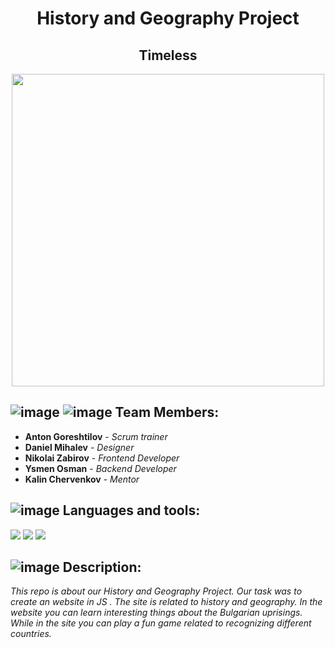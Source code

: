 <h1 align="center">History and Geography Project</h1>
<h2 align="center">Timeless</h6>
<p align="center">
<img src="https://cdn.discordapp.com/attachments/950443893671989328/952621584802275418/Untitled.png" width="500px">
</p>


## ![image](https://user-images.githubusercontent.com/85336805/156881710-58bfc307-914b-4620-8ada-5b0decbdac77.png) ![image](https://user-images.githubusercontent.com/85336805/156881728-6df99c24-8398-4f77-9300-640336fbf852.png) Team Members:
* **Anton Goreshtilov** - *Scrum trainer* 
* **Daniel Mihalev** - *Designer* 
* **Nikolai Zabirov** - *Frontend Developer* 
* **Ysmen Osman** - *Backend Developer* 
* **Kalin Chervenkov** - *Mentor* 


## ![image](https://user-images.githubusercontent.com/85336805/156881807-16f8d6d6-2551-41a2-933a-18d08030bf12.png) Languages and tools:

<p align="left"> 
    <img src="https://img.icons8.com/color/48/000000/html-5.png"/> 
    <img src="https://img.icons8.com/color/48/000000/css3.png"/> 
    <img src="https://img.icons8.com/color/48/000000/visual-studio-code-2019.png"/>
    
## ![image](https://user-images.githubusercontent.com/85336805/156881781-bb34e399-798a-443f-b7a6-8f67573a7310.png) Description:
    

*This repo is about our History and Geography Project. Our task was to create an website in JS . 
The site is related to history and geography. 
In the website you can learn interesting things about the Bulgarian uprisings.
While in the site you can play a fun game related to recognizing different countries.*

